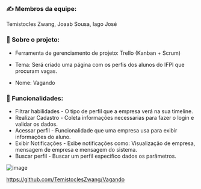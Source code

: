 ### ✍️ Membros da equipe:
Temistocles Zwang, Joaab Sousa, Iago José

### 📝 Sobre o projeto:

* Ferramenta de gerenciamento de projeto: Trello (Kanban + Scrum)

* Tema: Será criado uma página com os perfis dos alunos do IFPI que procuram vagas.
* Nome: Vagando

### 📝 Funcionalidades:

* Filtrar habilidades - O tipo de perfil que a empresa verá na sua timeline.
* Realizar Cadastro - Coleta informações necessarias para fazer o login e validar os dados.
* Acessar perfil - Funcionalidade que uma empresa usa para exibir informações do aluno.
* Exibir Notificações - Exibe notificações como: Visualização de empresa, mensagem de empresa e mensagem do sistema.
* Buscar perfil - Buscar um perfil específico dados os parâmetros.

![image](https://user-images.githubusercontent.com/61996692/223539391-340fc599-eed2-4d59-bfff-72d0da3b3eca.png)


https://github.com/TemistoclesZwang/Vagando
